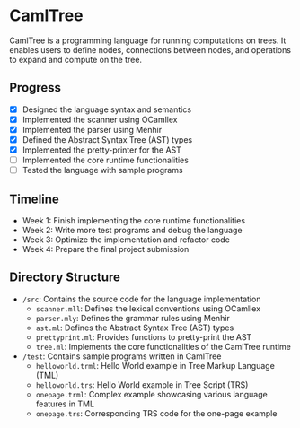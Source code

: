 # CamlTree

CamlTree is a programming language for running computations on trees. It enables users to define nodes, connections between nodes, and operations to expand and compute on the tree.

## Progress

- [x] Designed the language syntax and semantics
- [x] Implemented the scanner using OCamllex
- [x] Implemented the parser using Menhir
- [x] Defined the Abstract Syntax Tree (AST) types
- [x] Implemented the pretty-printer for the AST
- [ ] Implemented the core runtime functionalities
- [ ] Tested the language with sample programs

## Timeline

- Week 1: Finish implementing the core runtime functionalities
- Week 2: Write more test programs and debug the language
- Week 3: Optimize the implementation and refactor code
- Week 4: Prepare the final project submission

## Directory Structure

- `/src`: Contains the source code for the language implementation
  - `scanner.mll`: Defines the lexical conventions using OCamllex
  - `parser.mly`: Defines the grammar rules using Menhir
  - `ast.ml`: Defines the Abstract Syntax Tree (AST) types
  - `prettyprint.ml`: Provides functions to pretty-print the AST
  - `tree.ml`: Implements the core functionalities of the CamlTree runtime
- `/test`: Contains sample programs written in CamlTree
  - `helloworld.trml`: Hello World example in Tree Markup Language (TML)
  - `helloworld.trs`: Hello World example in Tree Script (TRS)
  - `onepage.trml`: Complex example showcasing various language features in TML
  - `onepage.trs`: Corresponding TRS code for the one-page example